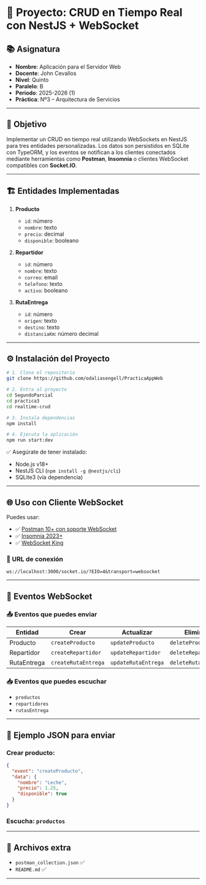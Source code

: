 
# 🧩 Proyecto: CRUD en Tiempo Real con NestJS + WebSocket

## 📚 Asignatura
- **Nombre**: Aplicación para el Servidor Web
- **Docente**: John Cevallos
- **Nivel**: Quinto
- **Paralelo**: B
- **Periodo**: 2025-2026 (1)
- **Práctica**: Nº3 – Arquitectura de Servicios

---

## 🎯 Objetivo

Implementar un CRUD en tiempo real utilizando WebSockets en NestJS para tres entidades personalizadas. Los datos son persistidos en SQLite con TypeORM, y los eventos se notifican a los clientes conectados mediante herramientas como **Postman**, **Insomnia** o clientes WebSocket compatibles con **Socket.IO**.

---

## 🏗️ Entidades Implementadas

1. **Producto**
   - `id`: número
   - `nombre`: texto
   - `precio`: decimal
   - `disponible`: booleano

2. **Repartidor**
   - `id`: número
   - `nombre`: texto
   - `correo`: email
   - `telefono`: texto
   - `activo`: booleano

3. **RutaEntrega**
   - `id`: número
   - `origen`: texto
   - `destino`: texto
   - `distanciaKm`: número decimal

---

## ⚙️ Instalación del Proyecto

```bash
# 1. Clona el repositorio
git clone https://github.com/odaliasengell/PracticaAppWeb

# 2. Entra al proyecto
cd SegundoParcial
cd practica3
cd realtime-crud

# 3. Instala dependencias
npm install

# 4. Ejecuta la aplicación
npm run start:dev
```

✅ Asegúrate de tener instalado:
- Node.js v18+
- NestJS CLI (`npm install -g @nestjs/cli`)
- SQLite3 (vía dependencia)

---

## 🌐 Uso con Cliente WebSocket

Puedes usar:

- ✅ [Postman 10+ con soporte WebSocket](https://www.postman.com/)
- ✅ [Insomnia 2023+](https://insomnia.rest/)
- ✅ [WebSocket King](https://chrome.google.com/webstore/detail/websocket-king-client/cbcbkhdmedgianpaifchdaddpnmgnknn)

### 🔌 URL de conexión

```
ws://localhost:3000/socket.io/?EIO=4&transport=websocket
```

---

## 🧪 Eventos WebSocket

### 📤 Eventos que puedes enviar

| Entidad      | Crear             | Actualizar          | Eliminar           | Obtener todos      |
|--------------|-------------------|----------------------|--------------------|---------------------|
| Producto     | `createProducto`  | `updateProducto`     | `deleteProducto`   | `getAllProductos`   |
| Repartidor   | `createRepartidor`| `updateRepartidor`   | `deleteRepartidor` | `getAllRepartidores`|
| RutaEntrega  | `createRutaEntrega`| `updateRutaEntrega` | `deleteRutaEntrega`| `getAllRutasEntrega`|

### 📥 Eventos que puedes escuchar

- `productos`
- `repartidores`
- `rutasEntrega`

---

## 🧾 Ejemplo JSON para enviar

### Crear producto:

```json
{
  "event": "createProducto",
  "data": {
    "nombre": "Leche",
    "precio": 1.25,
    "disponible": true
  }
}
```

### Escucha: `productos`

---

## 🧾 Archivos extra

- `postman_collection.json` ✅
- `README.md` ✅

---

